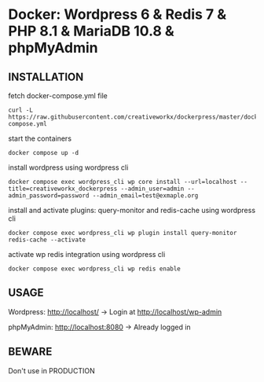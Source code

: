 # Docker: Wordpress 6 & Redis 7 & PHP 8.1 & MariaDB 10.8 & phpMyAdmin 

## INSTALLATION

fetch docker-compose.yml file

```
curl -L https://raw.githubusercontent.com/creativeworkx/dockerpress/master/docker-compose.yml
```

start the containers

```
docker compose up -d
```

install wordpress using wordpress cli

```
docker compose exec wordpress_cli wp core install --url=localhost --title=creativeworkx_dockerpress --admin_user=admin --admin_password=password --admin_email=test@exmaple.org
```

install and activate plugins: query-monitor and redis-cache using wordpress cli

```
docker compose exec wordpress_cli wp plugin install query-monitor redis-cache --activate
```

activate wp redis integration using wordpress cli

```
docker compose exec wordpress_cli wp redis enable
```

## USAGE
Wordpress: [http://localhost/](http://localhost) -> Login at [http://localhost/wp-admin](http://localhost)

phpMyAdmin: [http://localhost:8080](http://localhost:8080) -> Already logged in

## BEWARE
Don't use in PRODUCTION